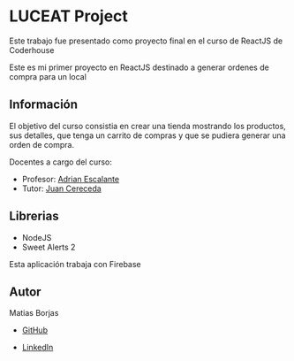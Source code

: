 
# LUCEAT Project

Este trabajo fue presentado como proyecto final en el curso de ReactJS de Coderhouse

Este es mi primer proyecto en ReactJS destinado a generar ordenes de compra para un local


## Información

El objetivo del curso consistia en crear una tienda mostrando los productos, sus detalles, que tenga un carrito de compras y que se pudiera generar una orden de compra.

Docentes a cargo del curso:
 - Profesor: [Adrian Escalante](https://github.com/karmap/react31860)
 - Tutor: [Juan Cereceda](https://github.com/matiassingers/awesome-readme)
 

## Librerias

- NodeJS
- Sweet Alerts 2

Esta aplicación trabaja con Firebase


## Autor

Matias Borjas

- [GitHub](https://github.com/MatiBorjas)

- [LinkedIn](https://www.linkedin.com/in/matiasborjas/) 
